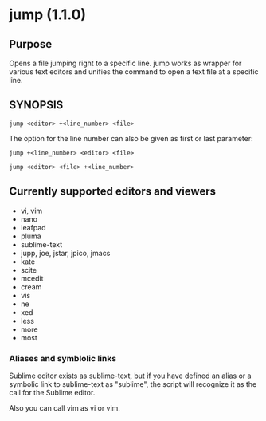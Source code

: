 
# jump (1.1.0)

## Purpose

Opens a file jumping right to a specific line. jump works as wrapper for various text editors and unifies the command to open a text file at a specific line.

## SYNOPSIS 
`jump <editor> +<line_number> <file>`

The option for the line number can also be given as first or last parameter:

`jump +<line_number> <editor> <file>`

`jump <editor> <file> +<line_number>`

## Currently supported editors and viewers
- vi, vim
- nano
- leafpad
- pluma
- sublime-text 
- jupp, joe, jstar, jpico, jmacs
- kate
- scite
- mcedit
- cream
- vis
- ne
- xed
- less
- more
- most
### Aliases and symblolic links

Sublime editor exists as sublime-text, but if you have defined an alias or a symbolic link to sublime-text as "sublime", the script will recognize it as the call for the Sublime editor.

Also you can call vim as vi or vim. 

